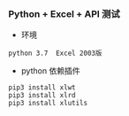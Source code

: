 ### Python + Excel + API 测试
- 环境 
```
python 3.7  Excel 2003版
```
- python 依赖插件
```
pip3 install xlwt
pip3 install xlrd
pip3 install xlutils
```
